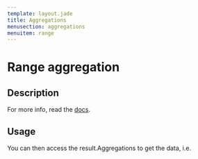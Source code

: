 ```yaml
---
template: layout.jade
title: Aggregations
menusection: aggregations
menuitem: range
---
```



# Range aggregation

## Description

For more info, read the [docs]().

## Usage



You can then access the result.Aggregations to get the data, i.e.

